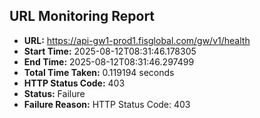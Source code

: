 ## URL Monitoring Report

- **URL:** https://api-gw1-prod1.fisglobal.com/gw/v1/health
- **Start Time:** 2025-08-12T08:31:46.178305
- **End Time:** 2025-08-12T08:31:46.297499
- **Total Time Taken:** 0.119194 seconds
- **HTTP Status Code:** 403
- **Status:** Failure
- **Failure Reason:** HTTP Status Code: 403
